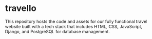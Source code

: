 # travello
 This repository hosts the code and assets for our fully functional travel website built with a tech stack that includes HTML, CSS, JavaScript, Django, and PostgreSQL for database management.
